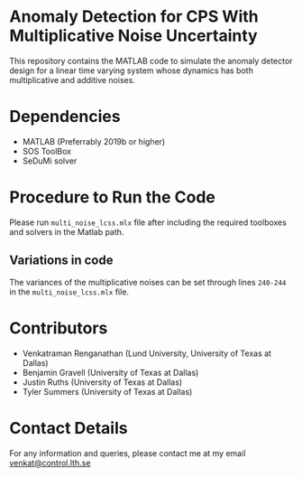 # Anomaly Detection for CPS With Multiplicative Noise Uncertainty
This repository contains the MATLAB code to simulate the anomaly detector design for a linear time varying system whose dynamics has both multiplicative and additive noises.

# Dependencies
- MATLAB (Preferrably 2019b or higher)
- SOS ToolBox
- SeDuMi solver

# Procedure to Run the Code
Please run `multi_noise_lcss.mlx` file after including the required toolboxes and solvers in the Matlab path.

## Variations in code
The variances of the multiplicative noises can be set through lines `240-244` in the `multi_noise_lcss.mlx` file.

# Contributors
- Venkatraman Renganathan (Lund University, University of Texas at Dallas)
- Benjamin Gravell (University of Texas at Dallas)
- Justin Ruths (University of Texas at Dallas)
- Tyler Summers (University of Texas at Dallas)

# Contact Details
For any information and queries, please contact me at my email venkat@control.lth.se
